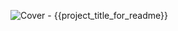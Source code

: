 ![Cover - {{project_title_for_readme}}](https://raw.githubusercontent.com/{{owner_id}}/{{project_id}}/master/images/cover.webp)
